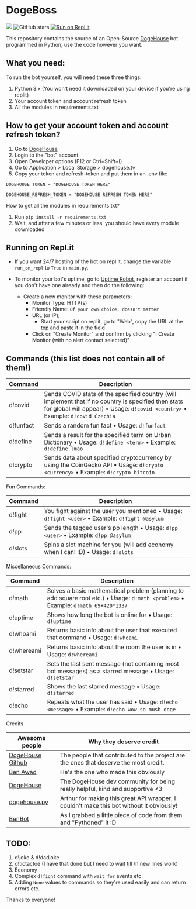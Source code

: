 # DogeBoss

![](https://img.shields.io/badge/Python-3.5--3.8-green)
![GitHub stars](https://img.shields.io/github/stars/asxlvm/DogeBoss)
[![Run on Repl.it](https://repl.it/badge/github/asxlvm/DogeBoss)](https://repl.it/github/asxlvm/DogeBoss)

This repository contains the source of an Open-Source [DogeHouse](https://www.dogehouse.tv) bot programmed in Python, use the code however you want.

## What you need:

To run the bot yourself, you will need these three things:

1. Python 3.x (You won't need it downloaded on your device if you're using replit)
2. Your account token and account refresh token
3. All the modules in requirements.txt

## How to get your account token and account refresh token?

1. Go to [DogeHouse](https://dogehouse.tv)
2. Login to the "bot" account
3. Open Developer options (F12 or Ctrl+Shift+I)
4. Go to Application > Local Storage > dogehouse.tv
5. Copy your token and refresh-token and put them in an .env file:

```
DOGEHOUSE_TOKEN = "DOGEHOUSE TOKEN HERE"

DOGEHOUSE_REFRESH_TOKEN = "DOGEHOUSE REFRESH TOKEN HERE"
```

How to get all the modules in requirements.txt?

1. Run `pip install -r requirements.txt`
2. Wait, and after a few minutes or less, you should have every module downloaded

## Running on Repl.it 
  - If you want 24/7 hosting of the bot on repl.it, change the variable `run_on_repl` to `True` in `main.py`.
  
  - To monitor your bot's uptime, go to [Uptime Robot](https://uptimerobot.com), register an account if you don't have one already and then do the following:
    - Create a new monitor with these parameters:
      - Monitor Type: HTTP(s)
      - Friendly Name: `Of your own choice, doesn't matter`
      - URL (or IP);
        - Start your script on replit, go to "Web", copy the URL at the top and paste it in the field
      - Click on "Create Monitor" and confirm by clicking "! Create Monitor (with no alert contact selected)"

Commands (this list does not contain all of them!)
--------------------

Command                                 |  Description
-------------------------------------|------------------------------------------------------------------------------------
d!covid                        |  Sends COVID stats of the specified country (will implement that if no country is specified then stats for global will appear) • Usage: `d!covid <country>` • Example: `d!covid Czechia`
d!funfact              |  Sends a random fun fact • Usage: `d!funfact`
d!define         |  Sends a result for the specified term on Urban Dictionary • Usage: `d!define <term>` • Example: `d!define lmao`
d!crypto         |  Sends data about specified cryptocurrency by using the CoinGecko API • Usage: `d!crypto <currency>` • Example: `d!crypto bitcoin`

Fun Commands:

Command                          |  Description
----------------------------------|------------------------------------------------------------------------------------
d!fight            |  You fight against the user you mentioned • Usage: `d!fight <user>` • Example: `d!fight @asylum`
d!pp             |  Sends the tagged user's pp length • Usage: `d!pp <user>` • Example: `d!pp @asylum`
d!slots            |  Spins a slot machine for you (will add economy when I can! :D) • Usage: `d!slots`

Miscellaneous Commands:

Command                          |  Description
----------------------------------|------------------------------------------------------------------------------------
d!math  |  Solves a basic mathematical problem (planning to add square root etc.) • Usage: `d!math <problem>` • Example: `d!math 69+420*1337`
d!uptime                        |  Shows how long the bot is online for • Usage: `d!uptime`
d!whoami                      |  Returns basic info about the user that executed that command • Usage: `d!whoami`
d!whereami                          |  Returns basic info about the room the user is in • Usage: `d!whereami`
d!setstar        |  Sets the last sent message (not containing most bot messages) as a starred message • Usage: `d!setstar`
d!starred                        |  Shows the last starred message • Usage: `d!starred`
d!echo       |  Repeats what the user has said • Usage: `d!echo <message>` • Example: `d!echo wow so mush doge`

Credits

Awesome people            |  Why they deserve credit
----------------------------------|------------------------------------------------------------------------------------
[DogeHouse Github](https://github.com/benawad/dogehouse)     | The people that contributed to the project are the ones that deserve the most credit.
[Ben Awad](https://youtube.com/c/BenAwad97)    | He's the one who made this obviously
[DogeHouse](https://dogehouse.tv)   |  The DogeHouse dev community for being really helpful, kind and supportive <3
[dogehouse.py](https://github.com/Arthurdw/dogehouse.py)  | Arthur for making this great API wrapper, I couldn't make this bot without it obviously!
[BenBot](https://github.com/dragonismcode/benbot)  | As I grabbed a little piece of code from them and "Pythoned" it :D

TODO:
--------------

1. d!joke & d!dadjoke
2. d!tictactoe (I have that done but I need to wait till \n new lines work)
3. Economy
4. Complex `d!fight` command with `wait_for` events etc.
5. Adding `None` values to commands so they're used easily and can return errors etc.

Thanks to everyone!
